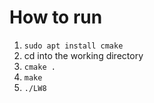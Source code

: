 # How to run

1. `sudo apt install cmake`
2. cd into the working directory
3. `cmake .`
4. `make`
5. `./LW8`
